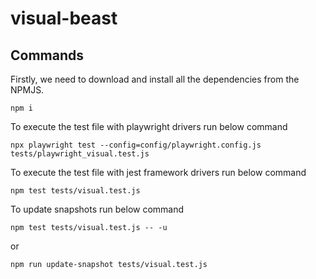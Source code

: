 # visual-beast


## Commands

Firstly, we need to download and install all the dependencies from the NPMJS.
```
npm i
```
To execute the test file with playwright drivers run below command
```
npx playwright test --config=config/playwright.config.js tests/playwright_visual.test.js 
```

To execute the test file with jest framework drivers run below command
```
npm test tests/visual.test.js
```

To update snapshots run below command
```
npm test tests/visual.test.js -- -u
```
or
```
npm run update-snapshot tests/visual.test.js
```